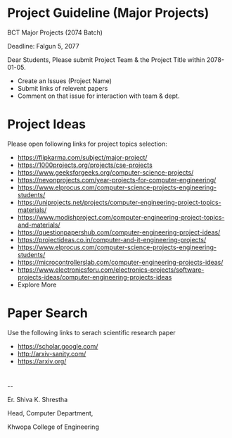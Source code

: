 # Project Guideline (Major Projects)
BCT Major Projects (2074 Batch)

Deadline:
Falgun 5, 2077

Dear Students,
Please submit Project Team & the Project Title within 2078-01-05.
- Create an Issues (Project Name)
- Submit links of relevent papers
- Comment on that issue for interaction with team & dept.

# Project Ideas
Please open following links for project topics selection:
- https://flipkarma.com/subject/major-project/
- https://1000projects.org/projects/cse-projects
- https://www.geeksforgeeks.org/computer-science-projects/
- https://nevonprojects.com/year-projects-for-computer-engineering/
- https://www.elprocus.com/computer-science-projects-engineering-students/
- https://uniprojects.net/projects/computer-engineering-project-topics-materials/
- https://www.modishproject.com/computer-engineering-project-topics-and-materials/
- https://questionpapershub.com/computer-engineering-project-ideas/
- https://projectideas.co.in/computer-and-it-engineering-projects/
- https://www.elprocus.com/computer-science-projects-engineering-students/
- https://microcontrollerslab.com/computer-engineering-projects-ideas/
- https://www.electronicsforu.com/electronics-projects/software-projects-ideas/computer-engineering-projects-ideas
- Explore More

# Paper Search
Use the following links to serach scientific research paper
- https://scholar.google.com/
- http://arxiv-sanity.com/
- https://arxiv.org/




# 
--

Er. Shiva K. Shrestha

Head, Computer Department,

Khwopa College of Engineering
